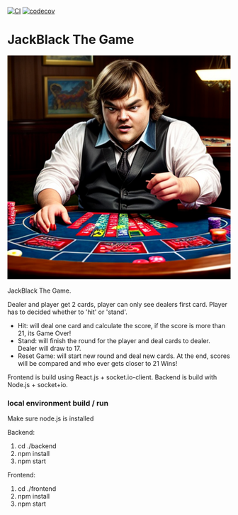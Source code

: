 [![CI](https://github.com/marcinlimanski/developer-challenge/actions/workflows/node.js.yml/badge.svg)](https://github.com/marcinlimanski/developer-challenge/actions/workflows/node.js.yml)
[![codecov](https://codecov.io/gh/marcinlimanski/developer-challenge/graph/badge.svg?token=NBRDPD718A)](https://codecov.io/gh/marcinlimanski/developer-challenge)
# JackBlack The Game

<p align="center">
    <img src="./frontend/public/jackblack.png">
</p>

JackBlack The Game.

Dealer and player get 2 cards, player can only see dealers first card. Player has to decided whether to 'hit' or 'stand'.
- Hit: will deal one card and calculate the score, if the score is more than 21, its Game Over!
- Stand: will finish the round for the player and deal cards to dealer. Dealer will draw to 17.
- Reset Game: will start new round and deal new cards.
At the end, scores will be compared and who ever gets closer to 21 Wins!

Frontend is build using React.js + socket.io-client.
Backend is build with Node.js + socket+io.

### local environment build / run

Make sure node.js is installed

Backend:
1. cd ./backend
2. npm install
3. npm start

Frontend:
1. cd ./frontend
2. npm install
3. npm start

